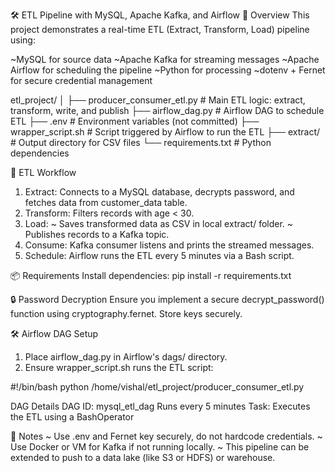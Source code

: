 🛠️ ETL Pipeline with MySQL, Apache Kafka, and Airflow
📌 Overview
This project demonstrates a real-time ETL (Extract, Transform, Load) pipeline using:

~MySQL for source data
~Apache Kafka for streaming messages
~Apache Airflow for scheduling the pipeline
~Python for processing
~dotenv + Fernet for secure credential management

etl_project/
│
├── producer_consumer_etl.py      # Main ETL logic: extract, transform, write, and publish
├── airflow_dag.py                # Airflow DAG to schedule ETL
├── .env                          # Environment variables (not committed)
├── wrapper_script.sh             # Script triggered by Airflow to run the ETL
├── extract/                      # Output directory for CSV files
└── requirements.txt              # Python dependencies


🔁 ETL Workflow
1. Extract: Connects to a MySQL database, decrypts password, and fetches data from customer_data table.
2. Transform: Filters records with age < 30.
3. Load:
   ~ Saves transformed data as CSV in local extract/ folder.
   ~ Publishes records to a Kafka topic.
4. Consume: Kafka consumer listens and prints the streamed messages.
5. Schedule: Airflow runs the ETL every 5 minutes via a Bash script.

📦 Requirements
Install dependencies:
pip install -r requirements.txt

🔒 Password Decryption
Ensure you implement a secure decrypt_password() function using cryptography.fernet. Store keys securely.

🛠️ Airflow DAG
Setup
1. Place airflow_dag.py in Airflow's dags/ directory.
2. Ensure wrapper_script.sh runs the ETL script:

#!/bin/bash
python /home/vishal/etl_project/producer_consumer_etl.py

DAG Details
DAG ID: mysql_etl_dag
Runs every 5 minutes
Task: Executes the ETL using a BashOperator

📌 Notes
~ Use .env and Fernet key securely, do not hardcode credentials.
~ Use Docker or VM for Kafka if not running locally.
~ This pipeline can be extended to push to a data lake (like S3 or HDFS) or warehouse.